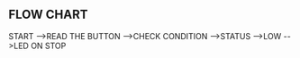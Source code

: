 FLOW CHART
--------------------------------
START 
-->READ THE BUTTON 
-->CHECK CONDITION 
-->STATUS
-->LOW
-->LED ON
STOP

         
